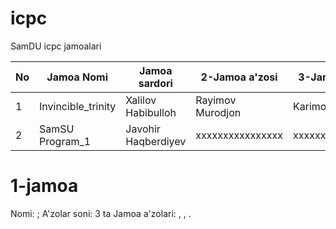 # icpc

SamDU icpc jamoalari



| No | Jamoa Nomi         | Jamoa sardori       | 2-Jamoa a'zosi      | 3-Jamoa a'zosi  | Qo'shimcha a'zo | Murabbiy |
|----|--------------------|---------------------|---------------------|-----------------|-------------------------|------------------|
| 1  | Invincible_trinity | Xalilov Habibulloh  | Rayimov Murodjon    |Karimov Lazizbek | yo'q                    | Nazarov Fayzullo |
| 2  | SamSU Program_1    | Javohir Haqberdiyev | xxxxxxxxxxxxxxxx    |xxxxxxxxxxxxxxxx | Rustam Omonov           | Nazarov Fayzullo |
  
# 1-jamoa 
Nomi: ;
A'zolar soni: 3 ta
Jamoa a'zolari: , , .
